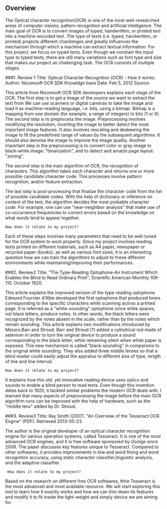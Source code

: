 ## Overview
The Optical character recognition(OCR) is one of the most well-researched areas of computer visions, pattern recognition and artificial intelligence.  The main goal of OCR is to convert images of typed, handwritten, or printed text into a machine-encoded text.  The type of texts (i.e. typed, handwritten, or printed) projects different chanllenges and greatly influences the mechanism through which a machine can extract textual information.  For this project, we focus on typed texts. Even though we constain the input type to typed texts, there are still many variations such as font type and size that makes our project an challenging task.  The OCR consists of multiple stages. 

    
###1. Review 1
    Title: Optical Character Recognition (OCR) - How it works. 
    Author: Nicomsoft OCR SDK Knowldge base
    Date: Feb 5, 2012
    Source: 
        
This article from Nicomsoft OCR SDK developers explains each stage of the OCR.  The first step is to get a image of the source we want to extract the text from  We can use scanners or digital cameras to take the image and load it as machine-reading language, i.e. bits, using a bitmap.  Bitmap is a mapping from one domain (for example, a range of integers) to bits (1 or 0). The second step is to preprocess the image.  Preprocessing involves modifying the resolution, inverting the image to better detect the most important image features.  It also involves rescaling and deskewing the image to fit the predefined range of values by the subsequent algorithms.  It should also denoise the image to improve the image quality. Another important step in the preprocessing is to convert color or gray image to black-white image: "binarization", and to detect and amalze page layout: "zoning".

The second step is the main algorithm of OCR, the recognition of characters. This algorithm takes each character and returns one or more possible candidate character code.  This processes involve pattern recognition, and/or feature extraction.


The last step is post-processing that finalize the character code from the list of possible candidate codes. With the help of dictionary or inference on context of the text, the algorithm decides the most probable character code. For example, one can use "near-neightbor analysis" that make use of co-occurrence frequencies to correct errors based on the knowledge on what words tend to appear together. 

    How does it relate to my project?
Each of these steps involves many parameters that need to be well-tuned for the OCR system to work properly.  Since my project involves reading texts printed on different materials, such as A4 paper, newspaper or recycled paper (books), as well as various font sizes,  it is an interesting question how we can train the algorithms to adjust to these different environments while maintaining/improving their performances. 


###2. Review2
    Title: "The Type-Reading Optophone-An Instrument Which Enables the Blind to Read Ordinary Print", Scientific American Monthly 109-110. October 1920.
    
This article explains the improved version of the type-reading optophone. Edmund Fournier d'Albe developed the first optophone that produced tones corresponding to the specific characters while scanning acorss a printed page. It is referred as a "white-sounding" optophone since white spaces, not black letters, produce notes. In other words, the black letters were recognized by the notes absent in the scale, rather than by the notes which remain sounding.  This article explains two modifications introduced by Messrs.Barr and Stroud.  Barr and Stroud (?) added a cylindrical rod made of selenium in order to turn the original device to produce a sound corresponding to the black letter, while remaining silent when white paper is exposed.  This new mechanism is called "black-sounding" in comparions to the original white sounding. They also added three middle lenses so that a blind reader could easily adjust the appratus to different size of type, length of line and line interval. 

    How does it relate to my project?
It explains how this old, yet innovative reading device uses optics and sounds to enable a blind person to read texts. Even though this invention dates back to 1920, it tackled similar problems the modern OCR deals with.  I learned that many aspects of preprocessing the image before the main OCR algorithm runs can be improved with the help of hardware, such as the "middle lens" added by Dr. Stroud. 

###3. Review3
    Title: Ray Smith (2007). "An Overview of the Tesseract OCR Engine" (PDF). Retrieved 2013-05-23.
 
 The author is the original developer of an optical character recognition engine for various operation systems, called Tesseract. It is one of the most advanced OCR engines, and it is free software sponsored by Goolge since 2006. The paper discusses key features unique to Tesseract. Compared to other softwares, it provides improvements in line and word fining and word recognition accuracy, using static character classifier,linguistic analysis, and the adaptive classifier.  

     How does it relate to my project?
Based on the research on different free OCR softwares, thhe Tesseract is the most advanced and most available resource.  We will start exploring this tool to learn how it exactly works and how we can trim down its features and modify it to fit inside the light-weight and simply device we are aiming for. 
 
